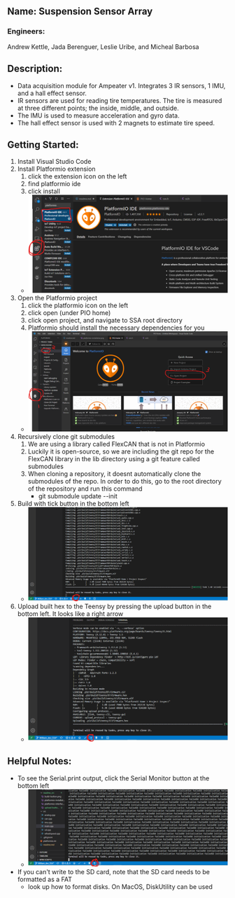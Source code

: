 ## Name: Suspension Sensor Array
### Engineers: 
Andrew Kettle, Jada Berenguer, Leslie Uribe, and Micheal Barbosa

## Description:
- Data acquisition module for Ampeater v1. Integrates 3 IR sensors, 1 IMU, and a hall effect sensor.
- IR sensors are used for reading tire temperatures. The tire is measured at three different points; the inside, middle, and outside. 
- The IMU is used to measure acceleration and gyro data. 
- The hall effect sensor is used with 2 magnets to estimate tire speed. 




## Getting Started:
1) Install Visual Studio Code
2) Install Platformio extension 
   1) click the extension icon on the left
   2) find platformio ide
   3) click install
   - ![platformio installation](readme_src/platformio-installation.png)
3) Open the Platformio project 
   1) click the platformio icon on the left
   2) click open (under PIO home)
   3) click open project, and navigate to SSA root directory
   4) Platformio should install the necessary dependencies for you
   - ![platformio interface](readme_src/platformio-interface.png)
4) Recursively clone git submodules
   1) We are using a library called FlexCAN that is not in Platformio
   2) Luckily it is open-source, so we are including the git repo for the FlexCAN library in the lib directory using a git feature called submodules
   3) When cloning a repository, it doesnt automatically clone the submodules of the repo. In order to do this, go to the root directory of the repository and run this command
      - git submodule update --init
5) Build with tick button in the bottom left 
   - ![build button](readme_src/build-button.png)
6) Upload built hex to the Teensy by pressing the upload button in the bottom left. It looks like a right arrow
   - ![upload button](readme_src/upload-button.png)

## Helpful Notes:
- To see the Serial.print output, click the Serial Monitor button at the bottom left
  - ![serial monitor button](readme_src/serial-monitor.png)
- If you can't write to the SD card, note that the SD card needs to be formatted as a FAT
  - look up how to format disks. On MacOS, DiskUtility can be used